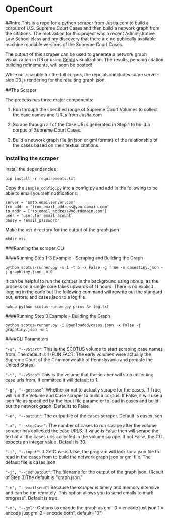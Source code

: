 # OpenCourt

##Intro
This is a repo for a python scraper from Justia.com to build a corpus of U.S. Supreme Court Cases and then build a network graph from the citations. The motivation for this project was a recent Administrative Law School class and my discovery that there are no publically available machine readable versions of the Supreme Court Cases.

The output of this scraper can be used to generate a network graph visualization in D3 or using [Gephi](http://gephi.github.io/) visualization. The results, pending citation building refinements, will soon be posted!

While not scalable for the full corpus, the repo also includes some server-side D3.js rendering for the resulting graph json.

##The Scraper

The process has three major components:

1. Run through the specified range of Supreme Court Volumes to collect the case names and URLs from Justia.com

2. Scrape through all of the Case URLs generated in Step 1 to build a corpus of Supreme Court Cases.

3. Build a network graph file (in json or gml format) of the relationship of the cases based on their textual citations.

### Installing the scraper

Install the dependencies:

    pip install -r requirements.txt

Copy the `sample_config.py` into a config.py and add in the following to be able to email yourself notifications:

    server = 'smtp.emailserver.com'
    frm_addr = 'from_email_address@yourdomain.com'
    to_addr = ['to_email_address@yourdomain.com']
    user = 'user.for_email_acount'
    passw = 'email_password'

Make the `vis` directory for the output of the graph.json

    mkdir vis

###Running the scraper CLI

####Running Step 1-3 Example - Scraping and Building the Graph

    python scotus-runner.py -s 1 -t 5 -x False -g True -o casestiny.json -j graphtiny.json -m 0

It can be helpful to run the scraper in the background using nohup, as the process on a single core takes upwards of 11 hours. There is no explicit logging in the code but the following command will rewrite out the standard out, errors, and cases.json to a log file.

    nohup python scotus-runner.py parms &> log.txt

####Running Step 3 Example - Building the Graph

    python scotus-runner.py -i Downloaded/cases.json -x False -j graphtiny.json -m 1

####CLI Parameters

`"-s", "--vStart"`: This is the SCOTUS volume to start scraping case names from. The default is 1 (FUN FACT: The early volumes were actually the Supreme Court of the Commonwealth of Pennslyvania and predate the United States)


`"-t", "--vStop"`: This is the volume that the scraper will stop collecting case urls from. If ommitted it will default to 1.


`"-g", "--getcase`": Whether or not to actually scrape for the cases. If True, will run the Volume and Case scraper to build a corpus. If False, it will use a json file as specified by the input file parameter to load in cases and build out the network graph. Defaults to False.

`"-o", "--output"`: The outputfile of the cases scraper. Default is cases.json

`"-x", "--stopCase"`: The number of cases to run scrape after the volume scraper has collected the case URLS. If value is False then will scrape the text of all the cases urls collected in the volume scrape. If not False, the CLI expects an integer value. Default is 30.

`"-i", "--input"`: If GetCase is false, the program will look for a json file to read in the cases from to build the network graph json or gml file. The default file is cases.json

`"-j", "--jsonOutput"`: The filename for the output of the graph json. (Result of Step 3)The default is "graph.json."

`"-e", "--emailsend"`: Because the scraper is timely and memory intensive and can be run remotely. This option allows you to send emails to mark progress". Default is true.

`"-m", "--gml"`: Options to encode the graph as gml. 0 = encode just json 1 = encode just gml 2= encode both", default="0")
      
